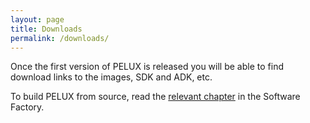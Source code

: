 ```yaml
---
layout: page
title: Downloads
permalink: /downloads/
---
```


Once the first version of PELUX is released you will be able to find download
links to the images, SDK and ADK, etc.

To build PELUX from source, read the [relevant
chapter](http://pelux.io/software-factory/chapters/baseplatform/index.html) in
the Software Factory.
